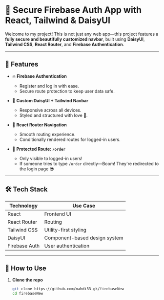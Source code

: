 # 🔐 Secure Firebase Auth App with React, Tailwind & DaisyUI

Welcome to my project! This is not just any web app—this project features a **fully secure and beautifully customized navbar**, built using **DaisyUI**, **Tailwind CSS**, **React Router**, and **Firebase Authentication**.


---

## 🚀 Features

- 🔥 **Firebase Authentication**
  - Register and log in with ease.
  - Secure route protection to keep user data safe.
  
- 🎨 **Custom DaisyUI + Tailwind Navbar**
  - Responsive across all devices.
  - Styled and structured with love 💅.
  
- 🧭 **React Router Navigation**
  - Smooth routing experience.
  - Conditionally rendered routes for logged-in users.

- 🔐 **Protected Route: `/order`**
  - Only visible to logged-in users!
  - If someone tries to type `/order` directly—Boom! They're redirected to the login page 😎

---

## 🛠 Tech Stack

| Technology     | Use Case                         |
| -------------- | -------------------------------- |
| React          | Frontend UI                      |
| React Router   | Routing                          |
| Tailwind CSS   | Utility-first styling            |
| DaisyUI        | Component-based design system    |
| Firebase Auth  | User authentication              |

---

## 🧪 How to Use

1. **Clone the repo**
   ```bash
   git clone https://github.com/mahdi33-gk/firebaseNew
   cd firebaseNew

